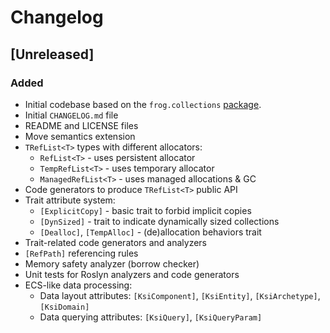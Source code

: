 # Changelog

<!---
## [x.y.z] - yyyy-mm-dd
### Added
### Changed
### Deprecated
### Removed
### Fixed
### Security
--->

## [Unreleased]
### Added
- Initial codebase based on the `frog.collections`
[package](https://github.com/dngulin/frogalicious-project/tree/main/Frogalicious/Packages/frog.collections).
- Initial `CHANGELOG.md` file
- README and LICENSE files
- Move semantics extension
- `TRefList<T>` types with different allocators:
  - `RefList<T>` - uses persistent allocator
  - `TempRefList<T>` - uses temporary allocator
  - `ManagedRefList<T>` - uses managed allocations & GC
- Code generators to produce `TRefList<T>` public API
- Trait attribute system:
  - `[ExplicitCopy]` - basic trait to forbid implicit copies
  - `[DynSized]` - trait to indicate dynamically sized collections
  - `[Dealloc]`, `[TempAlloc]` - (de)allocation behaviors trait
- Trait-related code generators and analyzers
- `[RefPath]` referencing rules
- Memory safety analyzer (borrow checker)
- Unit tests for Roslyn analyzers and code generators
- ECS-like data processing:
  - Data layout attributes: `[KsiComponent]`, `[KsiEntity]`, `[KsiArchetype]`, `[KsiDomain]`
  - Data querying attributes: `[KsiQuery]`, `[KsiQueryParam]`